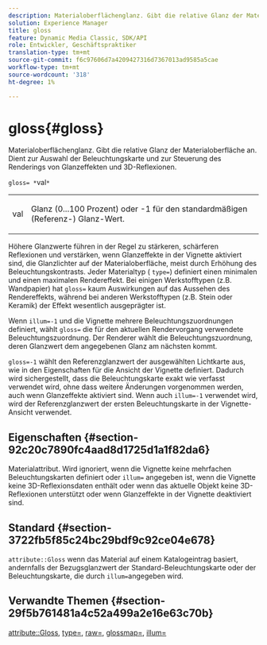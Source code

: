 ```yaml
---
description: Materialoberflächenglanz. Gibt die relative Glanz der Materialoberfläche an. Dient zur Auswahl der Beleuchtungskarte und zur Steuerung des Renderings von Glanzeffekten und 3D-Reflexionen.
solution: Experience Manager
title: gloss
feature: Dynamic Media Classic, SDK/API
role: Entwickler, Geschäftspraktiker
translation-type: tm+mt
source-git-commit: f6c97606d7a4209427316d7367013ad9585a5cae
workflow-type: tm+mt
source-wordcount: '318'
ht-degree: 1%

---
```



# gloss{#gloss}

Materialoberflächenglanz. Gibt die relative Glanz der Materialoberfläche an. Dient zur Auswahl der Beleuchtungskarte und zur Steuerung des Renderings von Glanzeffekten und 3D-Reflexionen.

`gloss= *`val`*`

<table id="simpletable_82166CA080AD401180404462FB2407D7"> 
 <tr class="strow"> 
  <td class="stentry"> <p><span class="codeph"> <span class="varname"> val</span> </span> </p></td> 
  <td class="stentry"> <p>Glanz (0...100 Prozent) oder -1 für den standardmäßigen (Referenz-) Glanz-Wert. </p></td> 
 </tr> 
</table>

Höhere Glanzwerte führen in der Regel zu stärkeren, schärferen Reflexionen und verstärken, wenn Glanzeffekte in der Vignette aktiviert sind, die Glanzlichter auf der Materialoberfläche, meist durch Erhöhung des Beleuchtungskontrasts. Jeder Materialtyp ( `type=`) definiert einen minimalen und einen maximalen Rendereffekt. Bei einigen Werkstofftypen (z.B. Wandpapier) hat `gloss=` kaum Auswirkungen auf das Aussehen des Rendereffekts, während bei anderen Werkstofftypen (z.B. Stein oder Keramik) der Effekt wesentlich ausgeprägter ist.

Wenn `illum=-1` und die Vignette mehrere Beleuchtungszuordnungen definiert, wählt `gloss=` die für den aktuellen Rendervorgang verwendete Beleuchtungszuordnung. Der Renderer wählt die Beleuchtungszuordnung, deren Glanzwert dem angegebenen Glanz am nächsten kommt.

`gloss=-1` wählt den Referenzglanzwert der ausgewählten Lichtkarte aus, wie in den Eigenschaften für die Ansicht der Vignette definiert. Dadurch wird sichergestellt, dass die Beleuchtungskarte exakt wie verfasst verwendet wird, ohne dass weitere Änderungen vorgenommen werden, auch wenn Glanzeffekte aktiviert sind. Wenn auch `illum=-1` verwendet wird, wird der Referenzglanzwert der ersten Beleuchtungskarte in der Vignette-Ansicht verwendet.

## Eigenschaften {#section-92c20c7890fc4aad8d1725d1a1f82da6}

Materialattribut. Wird ignoriert, wenn die Vignette keine mehrfachen Beleuchtungskarten definiert oder `illum=` angegeben ist, wenn die Vignette keine 3D-Reflexionsdaten enthält oder wenn das aktuelle Objekt keine 3D-Reflexionen unterstützt oder wenn Glanzeffekte in der Vignette deaktiviert sind.

## Standard {#section-3722fb5f85c24bc29bdf9c92ce04e678}

`attribute::Gloss` wenn das Material auf einem Katalogeintrag basiert, andernfalls der Bezugsglanzwert der Standard-Beleuchtungskarte oder der Beleuchtungskarte, die durch  `illum=`angegeben wird.

## Verwandte Themen {#section-29f5b761481a4c52a499a2e16e63c70b}

[attribute::Gloss](../../../../../ir-api/material-cat/image-rendering-api-ref/c-ir-material-catalog/c-ir-material-data-reference/r-ir-cat-gloss.md#reference-5277f62a67e2408ab94699aa712f1eeb),  [type=](../../../../../ir-api/http-protocol/image-rendering-api-ref/c-ir-http-protocol-ref/c-ir-http-protocol-command-reference/r-ir-http-type.md#reference-128c7de89e2d46838019b560f3f84a35),  [raw=](../../../../../ir-api/http-protocol/image-rendering-api-ref/c-ir-http-protocol-ref/c-ir-http-protocol-command-reference/r-ir-rough.md#reference-00add846b09f4dc39420bda1ca414180),  [glossmap=](../../../../../ir-api/http-protocol/image-rendering-api-ref/c-ir-http-protocol-ref/c-ir-http-protocol-command-reference/r-ir-glossmap.md#reference-99940148ae6a401482b2d03c68530f3a),  [illum=](../../../../../ir-api/http-protocol/image-rendering-api-ref/c-ir-http-protocol-ref/c-ir-http-protocol-command-reference/r-ir-http-illum.md#reference-8efe483a30684022bfe711eb73efbee6)
